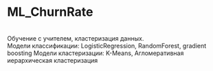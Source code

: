 # ML_ChurnRate
<br> Обучение с учителем, кластеризация данных. <br>
Модели классификации: LogisticRegression, RandomForest, gradient boosting
Модели кластеризации: K-Means, Агломеративная иерархическая кластеризация
